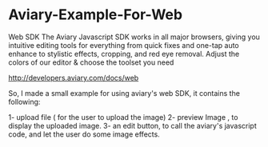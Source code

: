 Aviary-Example-For-Web
======================
Web SDK
The Aviary Javascript SDK works in all major browsers, giving you intuitive editing tools for everything from quick fixes and one-tap auto enhance to stylistic effects, cropping, and red eye removal. Adjust the colors of our editor & choose the toolset you need

http://developers.aviary.com/docs/web


So, I made a small example for using aviary's web SDK, 
it contains  the following:

1- upload file ( for the user to upload the image)
2- preview Image , to display the uploaded image.
3- an edit button, to call the aviary's javascript code, and let the user do some image effects.

